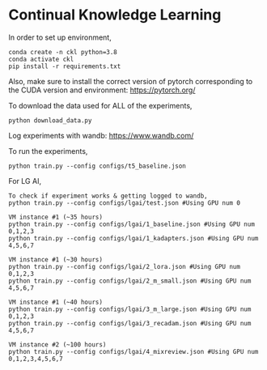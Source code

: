 # Continual Knowledge Learning

In order to set up environment, 
```
conda create -n ckl python=3.8
conda activate ckl
pip install -r requirements.txt
```

Also, make sure to install the correct version of pytorch corresponding to the CUDA version and environment:
https://pytorch.org/

To download the data used for ALL of the experiments, 
```
python download_data.py
```

Log experiments with wandb: https://www.wandb.com/

To run the experiments,
```
python train.py --config configs/t5_baseline.json
```

For LG AI,
```
To check if experiment works & getting logged to wandb,
python train.py --config configs/lgai/test.json #Using GPU num 0

VM instance #1 (~35 hours)
python train.py --config configs/lgai/1_baseline.json #Using GPU num 0,1,2,3
python train.py --config configs/lgai/1_kadapters.json #Using GPU num 4,5,6,7

VM instance #1 (~30 hours)
python train.py --config configs/lgai/2_lora.json #Using GPU num 0,1,2,3
python train.py --config configs/lgai/2_m_small.json #Using GPU num 4,5,6,7

VM instance #1 (~40 hours)
python train.py --config configs/lgai/3_m_large.json #Using GPU num 0,1,2,3
python train.py --config configs/lgai/3_recadam.json #Using GPU num 4,5,6,7

VM instance #2 (~100 hours)
python train.py --config configs/lgai/4_mixreview.json #Using GPU num 0,1,2,3,4,5,6,7
```
